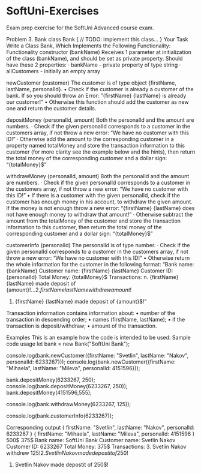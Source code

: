 # SoftUni-Exercises
Exam prep exercise for the SoftUni Advanced course exam.

Problem 3. Bank
class Bank {
    // TODO: implement this class...
}
Your Task
Write a Class Bank, Which Implements the Following Functionality:
Functionality
constructor (bankName)
Receives 1 parameter at initialization of the class (bankName), and should be set as private property.
Should have these 2 properties:
·	bankName - private property of type string 
·	allCustomers -  initially an empty array

newCustomer (customer)
The customer is of type object {firstName, lastName, personalId}.
•	Check if the customer is already a customer of the bank. If so you should throw an Error:
”{firstName} {lastName} is already our customer!”
•	Otherwise this function should add the customer as new one and return the customer details.

depositMoney (personalId, amount)
Both the personalId and the amount are numbers.
·	Check if the given personalId corresponds to a customer in the customers array, if not throw a new error:
“We have no customer with this ID!”
·	Otherwise add the amount to the corresponding customer in a property named totalMoney and store the transaction information to this customer (for more clarity see the example below and the hints), then return the total money of the corresponding customer and a dollar sign:
“{totalMoney}$”


withdrawMoney (personalId, amount)
Both the personalId and the amount are numbers.
·	Check if the given personalId corresponds to a customer in the customers array, if not throw a new error:
“We have no customer with this ID!”
•	If there is a customer with the given personalId, check if the customer has enough money in his account, to withdraw the given amount. If the money is not enough throw a new error:
“{firstName} {lastName} does not have enough money to withdraw that amount!”
·	Otherwise subtract the amount from the totalMoney  of the customer and store the transaction information to this customer, then return the total money of the corresponding customer and a dollar sign:
“{totalMoney}$”

customerInfo (personalId)
The personalId is of type number.
·	Check if the given personalId corresponds to a customer in the customers array, if not throw a new error:
“We have no customer with this ID!”
•	Otherwise return the whole information for the customer in the following format:
“Bank name: {bankName}
Customer name: {firstName} {lastName}
Customer ID: {personalId}
Total Money: {totalMoney}$
Transactions:
n. {firstName} {lastName} made deposit of {amount}$!
...
2.	{firstName} {lastName} withdrew {amount}$!
1.	{firstName} {lastName} made deposit of {amount}$!”

Transaction information contains information about:
•	number of the transaction in descending order;
•	names (firstName, lastName);
•	if the transaction is deposit/withdraw;
•	amount of the transaction.

Examples
This is an example how the code is intended to be used:
Sample code usage
let bank = new Bank("SoftUni Bank");

console.log(bank.newCustomer({firstName: "Svetlin", lastName: "Nakov", personalId: 6233267}));
console.log(bank.newCustomer({firstName: "Mihaela", lastName: "Mileva", personalId: 4151596}));

bank.depositMoney(6233267, 250);
console.log(bank.depositMoney(6233267, 250));
bank.depositMoney(4151596,555);

console.log(bank.withdrawMoney(6233267, 125));

console.log(bank.customerInfo(6233267));

Corresponding output
{ firstName: "Svetlin", lastName: "Nakov", personalId: 6233267 } 
{ firstName: "Mihaela", lastName: "Mileva", personalId: 4151596 }
500$
375$
Bank name: SoftUni Bank
Customer name: Svetlin Nakov
Customer ID: 6233267
Total Money: 375$
Transactions:
3. Svetlin Nakov withdrew 125$!
2. Svetlin Nakov made depostit of 250$!
1. Svetlin Nakov made depostit of 250$!
